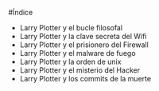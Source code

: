 #Índice

* Larry Plotter y el bucle filosofal
* Larry Plotter y la clave secreta del Wifi
* Larry Plotter y el prisionero del Firewall
* Larry Plotter y el malware de fuego
* Larry Plotter y la orden de unix
* Larry Plotter y el misterio del Hacker
* Larry Plotter y los commits de la muerte
